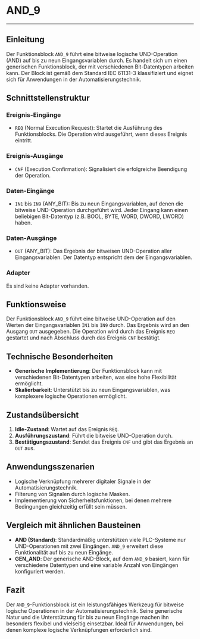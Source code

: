 # AND_9

* * * * * * * * * *
## Einleitung
Der Funktionsblock `AND_9` führt eine bitweise logische UND-Operation (AND) auf bis zu neun Eingangsvariablen durch. Es handelt sich um einen generischen Funktionsblock, der mit verschiedenen Bit-Datentypen arbeiten kann. Der Block ist gemäß dem Standard IEC 61131-3 klassifiziert und eignet sich für Anwendungen in der Automatisierungstechnik.

## Schnittstellenstruktur

### **Ereignis-Eingänge**
- `REQ` (Normal Execution Request): Startet die Ausführung des Funktionsblocks. Die Operation wird ausgeführt, wenn dieses Ereignis eintritt.

### **Ereignis-Ausgänge**
- `CNF` (Execution Confirmation): Signalisiert die erfolgreiche Beendigung der Operation.

### **Daten-Eingänge**
- `IN1` bis `IN9` (ANY_BIT): Bis zu neun Eingangsvariablen, auf denen die bitweise UND-Operation durchgeführt wird. Jeder Eingang kann einen beliebigen Bit-Datentyp (z.B. BOOL, BYTE, WORD, DWORD, LWORD) haben.

### **Daten-Ausgänge**
- `OUT` (ANY_BIT): Das Ergebnis der bitweisen UND-Operation aller Eingangsvariablen. Der Datentyp entspricht dem der Eingangsvariablen.

### **Adapter**
Es sind keine Adapter vorhanden.

## Funktionsweise
Der Funktionsblock `AND_9` führt eine bitweise UND-Operation auf den Werten der Eingangsvariablen `IN1` bis `IN9` durch. Das Ergebnis wird an den Ausgang `OUT` ausgegeben. Die Operation wird durch das Ereignis `REQ` gestartet und nach Abschluss durch das Ereignis `CNF` bestätigt.

## Technische Besonderheiten
- **Generische Implementierung**: Der Funktionsblock kann mit verschiedenen Bit-Datentypen arbeiten, was eine hohe Flexibilität ermöglicht.
- **Skalierbarkeit**: Unterstützt bis zu neun Eingangsvariablen, was komplexere logische Operationen ermöglicht.

## Zustandsübersicht
1. **Idle-Zustand**: Wartet auf das Ereignis `REQ`.
2. **Ausführungszustand**: Führt die bitweise UND-Operation durch.
3. **Bestätigungszustand**: Sendet das Ereignis `CNF` und gibt das Ergebnis an `OUT` aus.

## Anwendungsszenarien
- Logische Verknüpfung mehrerer digitaler Signale in der Automatisierungstechnik.
- Filterung von Signalen durch logische Masken.
- Implementierung von Sicherheitsfunktionen, bei denen mehrere Bedingungen gleichzeitig erfüllt sein müssen.

## Vergleich mit ähnlichen Bausteinen
- **AND (Standard)**: Standardmäßig unterstützen viele PLC-Systeme nur UND-Operationen mit zwei Eingängen. `AND_9` erweitert diese Funktionalität auf bis zu neun Eingänge.
- **GEN_AND**: Der generische AND-Block, auf dem `AND_9` basiert, kann für verschiedene Datentypen und eine variable Anzahl von Eingängen konfiguriert werden.

## Fazit
Der `AND_9`-Funktionsblock ist ein leistungsfähiges Werkzeug für bitweise logische Operationen in der Automatisierungstechnik. Seine generische Natur und die Unterstützung für bis zu neun Eingänge machen ihn besonders flexibel und vielseitig einsetzbar. Ideal für Anwendungen, bei denen komplexe logische Verknüpfungen erforderlich sind.